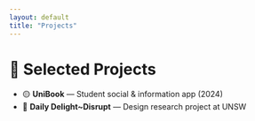 ```yaml
---
layout: default
title: "Projects"
---
```


# 🧩 Selected Projects
- 🟡 **UniBook** — Student social & information app (2024)
- 🌿 **Daily Delight~Disrupt** — Design research project at UNSW
